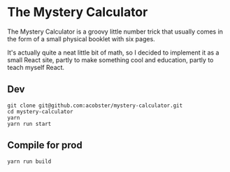 # The Mystery Calculator

The Mystery Calculator is a groovy little number trick that usually comes in the form of a small physical booklet with six pages.

It's actually quite a neat little bit of math, so I decided to implement it as a small React site, partly to make something cool and education, partly to teach myself React.

## Dev

```
git clone git@github.com:acobster/mystery-calculator.git
cd mystery-calculator
yarn
yarn run start
```

## Compile for prod

```
yarn run build
```

